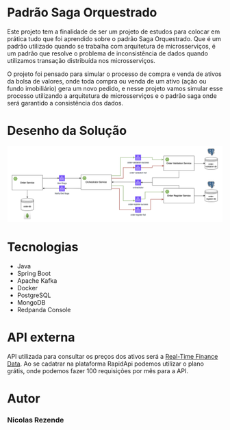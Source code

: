 # Padrão Saga Orquestrado

Este projeto tem a finalidade de ser um projeto de estudos para colocar em prática tudo que foi aprendido sobre o padrão Saga Orquestrado. Que é um padrão utilizado quando se trabalha com arquitetura de microsserviços, é um padrão que resolve o problema de inconsistência de dados quando utilizamos transação distribuída nos microsserviços.

O projeto foi pensado para simular o processo de compra e venda de ativos da bolsa de valores, onde toda compra ou venda de um ativo (ação ou fundo imobiliário) gera um novo pedido, e nesse projeto vamos simular esse processo utilizando a arquitetura de microsserviços e o padrão saga onde será garantido a consistência dos dados.

# Desenho da Solução

![Arquitetura](docs/arquitetura.png)


# Tecnologias

- Java
- Spring Boot
- Apache Kafka
- Docker
- PostgreSQL
- MongoDB
- Redpanda Console

# API externa

API utilizada para consultar os preços dos ativos será a [Real-Time Finance Data](https://rapidapi.com/letscrape-6bRBa3QguO5/api/real-time-finance-data/). Ao se cadatrar na plataforma RapidApi podemos utilizar o plano grátis, onde podemos fazer 100 requisições por mês para a API.

# Autor

### Nicolas Rezende